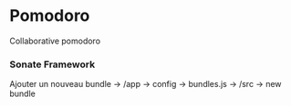 # Pomodoro

Collaborative pomodoro

### Sonate Framework

Ajouter un nouveau bundle
    -> /app -> config -> bundles.js
    -> /src -> new bundle
